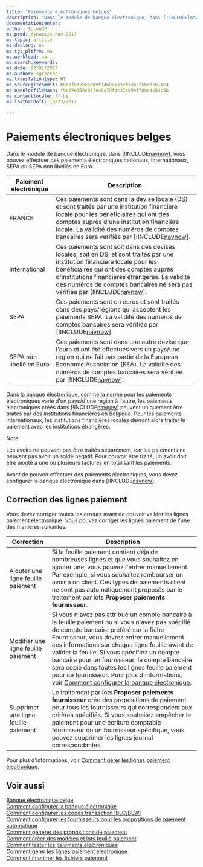 ```yaml
---
title: "Paiements électroniques belges"
description: "Dans le module de banque électronique, dans [!INCLUDE[navnow](../../includes/navnow_md.md)], vous pouvez effectuer des paiements électroniques nationaux, internationaux, SEPA ou SEPA non libellés en Euro."
documentationcenter: 
author: SorenGP
ms.prod: dynamics-nav-2017
ms.topic: article
ms.devlang: na
ms.tgt_pltfrm: na
ms.workload: na
ms.search.keywords: 
ms.date: 07/01/2017
ms.author: sgroespe
ms.translationtype: HT
ms.sourcegitcommit: b9b1f062ee6009f34698ea2cf33bc25bdd5b11e4
ms.openlocfilehash: f9c57e308c07fea0a7dfac37889eff8ec4c84c5b
ms.contentlocale: fr-be
ms.lasthandoff: 10/23/2017

---
```

# <a name="belgian-electronic-payments"></a>Paiements électroniques belges
Dans le module de banque électronique, dans [!INCLUDE[navnow](../../includes/navnow_md.md)], vous pouvez effectuer des paiements électroniques nationaux, internationaux, SEPA ou SEPA non libellés en Euro.  

|Paiement électronique|Description|  
|------------------------|---------------------------------------|  
|FRANCE|Ces paiements sont dans la devise locale (DS) et sont traités par une institution financière locale pour les bénéficiaires qui ont des comptes auprès d'une institution financière locale. La validité des numéros de comptes bancaires sera vérifiée par [!INCLUDE[navnow](../../includes/navnow_md.md)].|  
|International|Ces paiements sont soit dans des devises locales, soit en DS, et sont traités par une institution financière locale pour les bénéficiaires qui ont des comptes auprès d'institutions financières étrangères. La validité des numéros de comptes bancaires ne sera pas vérifiée par [!INCLUDE[navnow](../../includes/navnow_md.md)].|  
|SEPA|Ces paiements sont en euros et sont traités dans des pays/régions qui acceptent les paiements SEPA. La validité des numéros de comptes bancaires sera vérifiée par [!INCLUDE[navnow](../../includes/navnow_md.md)].|  
|SEPA non libellé en Euro|Ces paiements sont dans une autre devise que l'euro et ont été effectués vers un pays/une région qui ne fait pas partie de la European Economic Association (EEA). La validité des numéros de comptes bancaires sera vérifiée par [!INCLUDE[navnow](../../includes/navnow_md.md)].|  

 Dans la banque électronique, comme la norme pour les paiements électroniques varie d'un pays/d'une région à l'autre, les paiements électroniques créés dans [!INCLUDE[navnow](../../includes/navnow_md.md)] peuvent uniquement être traités par des institutions financières en Belgique. Pour les paiements internationaux, les institutions financières locales devront alors traiter le paiement avec les institutions étrangères.  

> [!NOTE]  
>  Les avoirs ne peuvent pas être traités séparément, car les paiements ne peuvent pas avoir un solde négatif. Pour pouvoir être traité, un avoir doit être ajouté à une ou plusieurs factures en totalisant les paiements.  

Avant de pouvoir effectuer des paiements électroniques, vous devez configurer la banque électronique dans [!INCLUDE[navnow](../../includes/navnow_md.md)].  

## <a name="correcting-payment-lines"></a>Correction des lignes paiement  
Vous devez corriger toutes les erreurs avant de pouvoir valider les lignes paiement électronique. Vous pouvez corriger les lignes paiement de l'une des manières suivantes.  

|Correction|Description|  
|----------------|---------------------------------------|  
|Ajouter une ligne feuille paiement|Si la feuille paiement contient déjà de nombreuses lignes et que vous souhaitez en ajouter une, vous pouvez l'entrer manuellement. Par exemple, si vous souhaitez rembourser un avoir à un client. Ces types de paiements client ne sont pas automatiquement proposés par le traitement par lots **Proposer paiements fournisseur**.|  
|Modifier une ligne feuille paiement|Si vous n'avez pas attribué un compte bancaire à la feuille paiement ou si vous n'avez pas spécifié de compte bancaire préféré sur la fiche Fournisseur, vous devrez entrer manuellement ces informations sur chaque ligne feuille avant de valider la feuille. Si vous spécifiez un compte bancaire pour un fournisseur, le compte bancaire sera copié dans toutes les lignes feuille paiement pour ce fournisseur. Pour plus d'informations, voir [Comment configurer la banque électronique](how-to-set-up-electronic-banking.md).|  
|Supprimer une ligne feuille paiement|Le traitement par lots **Proposer paiements fournisseur** crée des propositions de paiement pour tous les fournisseurs qui correspondent aux critères spécifiés. Si vous souhaitez empêcher le paiement pour une écriture comptable fournisseur ou un fournisseur spécifique, vous pouvez supprimer les lignes journal correspondantes.|  

Pour plus d'informations, voir [Comment gérer les lignes paiement électronique](how-to-manage-electronic-payment-lines.md).  

## <a name="see-also"></a>Voir aussi  
 [Banque électronique belge](belgian-electronic-banking.md)   
 [Comment configurer la banque électronique](how-to-set-up-electronic-banking.md)   
 [Comment configurer les codes transaction IBLC/BLWI](how-to-set-up-iblc-blwi-transaction-codes.md)   
 [Comment configurer les fournisseurs pour les propositions de paiement automatique](how-to-set-up-vendors-for-automatic-payment-suggestions.md)   
 [Comment générer des propositions de paiement](how-to-generate-payment-suggestions.md)   
 [Comment créer des modèles et lots feuille paiement](how-to-create-payment-journal-templates-and-batches.md)   
 [Comment tester les paiements électroniques](how-to-test-electronic-payments.md)   
 [Comment gérer les lignes paiement électronique](how-to-manage-electronic-payment-lines.md)   
 [Comment imprimer les fichiers paiement](how-to-print-payment-files.md)

